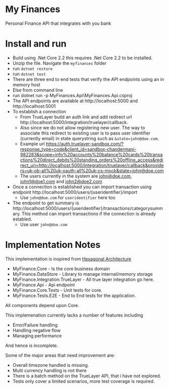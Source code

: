 # My Finances
Personal Finance API that integrates with you bank

# Install and run
- Build using .Net Core 2.2 this requires .Net Core 2.2 to be installed.
- Unzip the file. Navigate the `myfinances` folder
- run `dotnet restore`
- run `dotnet test`
- There are three end to end tests that verify the API endpoints using an in memory host
- Else from command line
- run dotnet run -p MyFinances.Api\MyFinances.Api.csproj
- The API endpoints are available at http://localhost:5000 and http://localhost:5001
- To establish a connection
  - From TrueLayer build an auth link and add redirect url http://localhost:5000/integration/truelayer/callback.
  - Also since we do not allow registering new user. The way to associate this redirect to existing user is to pass user identifier (currently email) in state querystring such as `&state=john@doe.com`.
  - Example url https://auth.truelayer-sandbox.com/?response_type=code&client_id=sandbox-chandermani-982283&scope=info%20accounts%20balance%20cards%20transactions%20direct_debits%20standing_orders%20offline_access&redirect_uri=http://localhost:5000/integration/truelayer/callback&providers=uk-ob-all%20uk-oauth-all%20uk-cs-mock&state=john@doe.com
  - The users currently in the system are john@doe.com, john1@doe1.com and john2@doe2.com
- Once a connection is established you can import transaction using endpoint http://localhost:5000/users/{useridentifier}/import
  - Use `john@doe.com` for `useridentifier` here too
- The endpoint to get summary is http://localhost:5000/users/{useridentifier}/transactions/categorysummary. This method can import transactions if the connection is already establed. 
  - Use user `john@doe.com`

# Implementation Notes
This implementation is inspired from [Hexagonal Architecture](https://en.wikipedia.org/wiki/Hexagonal_architecture_(software))
- MyFinance.Core - Is the core business domain
- MyFinance.DataStore - Library to manage internal/memory storage
- MyFinance.Integration.TrueLayer - All true layer integration go here.
- MyFinance.Api - Api endpoint
- MyFinance.Core.Tests - Unit tests for core.
- MyFinance.Tests.E2E - End to End tests for the application.

All components depend upon Core.

This implemenation currently lacks a number of features including
- Error/Failure handling
- Handling negative flow
- Managing performance

And hence is incomplete. 

Some of the major areas that need improvement are:
- Overall timezone handled is missing.
- Multi currency handling is not there
- There is a batch method on the TrueLayer API, that i have not explored.
- Tests only cover a limited scenarios, more test coverage is required.
